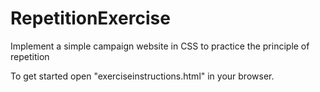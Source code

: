 # RepetitionExercise
Implement a simple campaign website in CSS to practice the principle of repetition

To get started open "exerciseinstructions.html" in your browser. 

